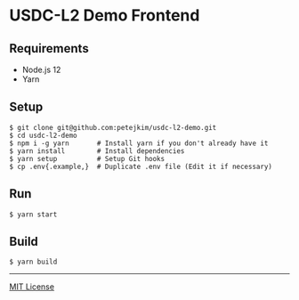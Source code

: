 # USDC-L2 Demo Frontend

## Requirements

- Node.js 12
- Yarn

## Setup

```shell
$ git clone git@github.com:petejkim/usdc-l2-demo.git
$ cd usdc-l2-demo
$ npm i -g yarn       # Install yarn if you don't already have it
$ yarn install        # Install dependencies
$ yarn setup          # Setup Git hooks
$ cp .env{.example,}  # Duplicate .env file (Edit it if necessary)
```

## Run

```shell
$ yarn start
```

## Build

```shell
$ yarn build
```

---

[MIT License](https://github.com/petejkim/usdc-l2-demo/blob/master/LICENSE)
